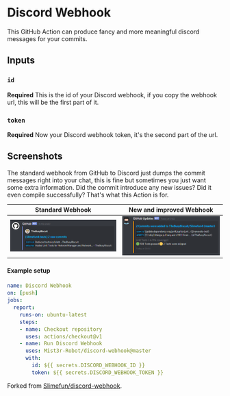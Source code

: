 # Discord Webhook
This GitHub Action can produce fancy and more meaningful discord messages for your commits.

## Inputs

### `id`
**Required** This is the id of your Discord webhook, if you copy the webhook url, this will be the first part of it.

### `token`
**Required** Now your Discord webhook token, it's the second part of the url.

## Screenshots
The standard webhook from GitHub to Discord just dumps the commit messages right into your chat, this is fine but sometimes you just want some extra information. Did the commit introduce any new issues? Did it even compile successfully? That's what this Action is for.

| Standard Webhook | New and improved Webhook |
|:-----------:|:----------------------------------------------------------:|
| ![Old webhook interface](assets/old_webhook_interface.png) | ![New webhook interface](assets/new_webhook_interface.png) |



#### Example setup
```yml
name: Discord Webhook
on: [push]
jobs:
  report:
    runs-on: ubuntu-latest
    steps:
    - name: Checkout repository
      uses: actions/checkout@v1
    - name: Run Discord Webhook
      uses: Mist3r-Robot/discord-webhook@master
      with:
        id: ${{ secrets.DISCORD_WEBHOOK_ID }}
        token: ${{ secrets.DISCORD_WEBHOOK_TOKEN }}
```


Forked from [Slimefun/discord-webhook](https://github.com/Slimefun/discord-webhook).
